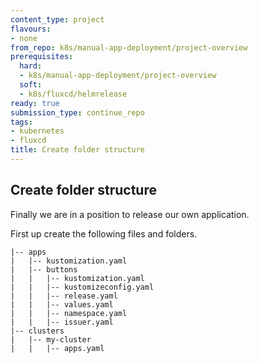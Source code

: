```yaml
---
content_type: project
flavours:
- none
from_repo: k8s/manual-app-deployment/project-overview
prerequisites:
  hard:
  - k8s/manual-app-deployment/project-overview
  soft:
  - k8s/fluxcd/helmrelease
ready: true
submission_type: continue_repo
tags:
- kubernetes
- fluxcd
title: Create folder structure
---
```


## Create folder structure

Finally we are in a position to release our own application.

First up create the following files and folders.

```
|-- apps
|   |-- kustomization.yaml
|   |-- buttons
|   |   |-- kustomization.yaml
|   |   |-- kustomizeconfig.yaml
|   |   |-- release.yaml
|   |   |-- values.yaml
|   |   |-- namespace.yaml
|   |   |-- issuer.yaml
|-- clusters
|   |-- my-cluster
|   |   |-- apps.yaml
```



